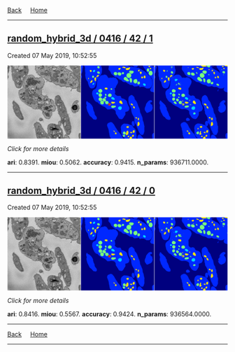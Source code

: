 
[Back](..)&nbsp;&nbsp;&nbsp;&nbsp;&nbsp;[Home](https://leapmanlab.github.io/snapshots)

---

<div class="summary"><a href="1"><h2>random_hybrid_3d / 0416 / 42 / 1</h2></a><p>Created 07 May 2019, 10:52:55
</p><a href="1"><img src="1/media/summary.png" align="center"></a><p>
<i>Click for more details</i>
</p></div>

**ari**: 0.8391. **miou**: 0.5062. **accuracy**: 0.9415. **n_params**: 936711.0000. 

---

<div class="summary"><a href="0"><h2>random_hybrid_3d / 0416 / 42 / 0</h2></a><p>Created 07 May 2019, 10:52:55
</p><a href="0"><img src="0/media/summary.png" align="center"></a><p>
<i>Click for more details</i>
</p></div>

**ari**: 0.8416. **miou**: 0.5567. **accuracy**: 0.9424. **n_params**: 936564.0000. 

---

[Back](..)&nbsp;&nbsp;&nbsp;&nbsp;&nbsp;[Home](https://leapmanlab.github.io/snapshots)

---